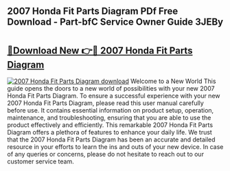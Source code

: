 ## 2007 Honda Fit Parts Diagram PDf Free Download - Part-bfC Service Owner Guide 3JEBy

# <h2><a href="http://dfqc3a.blite.top/?on=2007+Honda+Fit+Parts+Diagram">🔗Download New 👉🔴 2007 Honda Fit Parts Diagram</a></h2>

[![2007 Honda Fit Parts Diagram download](https://i.imgur.com/lujVjoI.png)](http://dfqc3a.blite.top/?on=2007+Honda+Fit+Parts+Diagram)
Welcome to a New World This guide opens the doors to a new world of possibilities with your new 2007 Honda Fit Parts Diagram. To ensure a successful experience with your new 2007 Honda Fit Parts Diagram, please read this user manual carefully before use. It contains essential information on product setup, operation, maintenance, and troubleshooting, ensuring that you are able to use the product effectively and efficiently. This remarkable 2007 Honda Fit Parts Diagram offers a plethora of features to enhance your daily life. We trust that the 2007 Honda Fit Parts Diagram has been an accurate and detailed resource in your efforts to learn the ins and outs of your new device. In case of any queries or concerns, please do not hesitate to reach out to our customer service team.
